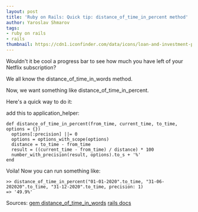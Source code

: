 ```yaml
---
layout: post
title: 'Ruby on Rails: Quick tip: distance_of_time_in_percent method'
author: Yaroslav Shmarov
tags: 
- ruby on rails
- rails
thumbnail: https://cdn1.iconfinder.com/data/icons/loan-and-investment-plan/64/Clock-date-time-percent-512.png
---
```


Wouldn't it be cool a progress bar to see how much you have left of your Netflix subscription?

We all know the distance_of_time_in_words method.

Now, we want something like distance_of_time_in_percent.

Here's a quick way to do it:

add this to application_helper:
```
def distance_of_time_in_percent(from_time, current_time, to_time, options = {})
  options[:precision] ||= 0
  options = options_with_scope(options)
  distance = to_time - from_time
  result = ((current_time - from_time) / distance) * 100
  number_with_precision(result, options).to_s + '%'
end
```
Voila! Now you can run something like: 
```
>> distance_of_time_in_percent("01-01-2020".to_time, "31-06-202020".to_time, "31-12-2020".to_time, precision: 1)
=> '49.9%'
```
Sources:
[gem distance_of_time_in_words](https://github.com/radar/distance_of_time_in_words)
[rails docs](https://apidock.com/rails/ActionView/Helpers/DateHelper/distance_of_time_in_words)
